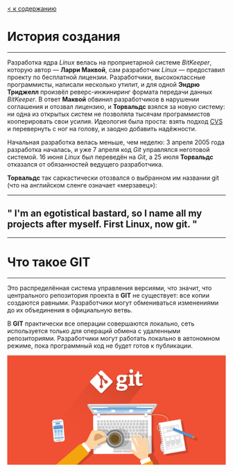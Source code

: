 [< к содержанию](./readme.md)

# История создания
---
Разработка ядра *Linux* велась на проприетарной системе *BitKeeper*, которую автор — **Ларри Маквой**, сам разработчик *Linux* — предоставил проекту по бесплатной лицензии. Разработчики, высококлассные программисты, написали несколько утилит, и для одной **Эндрю Триджелл** произвёл реверс-инжиниринг формата передачи данных *BitKeeper*. В ответ **Маквой** обвинил разработчиков в нарушении соглашения и отозвал лицензию, и **Торвальдс** взялся за новую систему: ни одна из открытых систем не позволяла тысячам программистов кооперировать свои усилия. Идеология была проста: взять подход [CVS](https://ru.wikipedia.org/wiki/CVS) и перевернуть с ног на голову, и заодно добавить надёжности.

Начальная разработка велась меньше, чем неделю: 3 апреля 2005 года разработка началась, и уже 7 апреля код *Git* управлялся неготовой системой. 16 июня *Linux* был переведён на *Git*, а 25 июля **Торвальдс** отказался от обязанностей ведущего разработчика.

**Торвальдс** так саркастически отозвался о выбранном им названии git (что на английском сленге означает «мерзавец»):

---
" I'm an egotistical bastard, so I name all my projects after myself. First Linux, now git. "
---


---
# Что такое GIT
---
Это распределённая система управления версиями, что значит, что центрального репозитория проекта в **GIT** не существует: все копии создаются равными. Разработчики могут обмениваться изменениями до их объединения в официальную ветвь.

В **GIT** практически все операции совершаются локально, сеть используется только для операций обмена с удаленными репозиториями. Разработчики могут работать локально в автономном режиме, пока программный код не будет готов к публикации.

![](./assets/GIT_tutorial_for_beginers.png)


